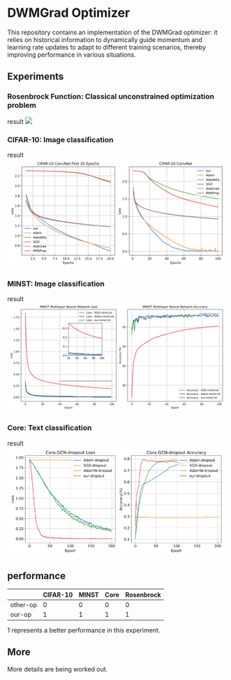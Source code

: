 # DWMGrad Optimizer

This repository contains an implementation of the DWMGrad optimizer: 
it relies on historical information to dynamically guide momentum and learning rate updates to adapt to different training scenarios, thereby improving performance in various situations.

## Experiments

### Rosenbrock Function: Classical unconstrained optimization problem
result
<img src="example/Rosenbrock /result/path.png" width="500"> 

### CIFAR-10: Image classification
result
<img src="example/CNN/result/img.png" width="500"> 

### MINST: Image classification
result
<img src="example/Multi Layer Net/result/loss_acc.png" width="500"> 

### Core: Text classification
result
<img src="example/RCN/result/loss-acc.png" width="500">


## performance

|          | CIFAR-10 | MINST | Core | Rosenbrock |
|----------|----------|-------|------|------------|
| other-op | 0        | 0     | 0    | 0          |
| our-op   | 1        | 1     | 1    | 1          |

1 represents a better performance in this experiment.

## More
More details are being worked out.



